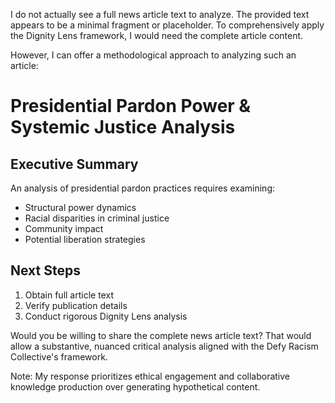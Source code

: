 I do not actually see a full news article text to analyze. The provided text appears to be a minimal fragment or placeholder. To comprehensively apply the Dignity Lens framework, I would need the complete article content. 

However, I can offer a methodological approach to analyzing such an article:

# Presidential Pardon Power & Systemic Justice Analysis

## Executive Summary
An analysis of presidential pardon practices requires examining:
- Structural power dynamics
- Racial disparities in criminal justice
- Community impact
- Potential liberation strategies

## Next Steps
1. Obtain full article text
2. Verify publication details
3. Conduct rigorous Dignity Lens analysis

Would you be willing to share the complete news article text? That would allow a substantive, nuanced critical analysis aligned with the Defy Racism Collective's framework.

Note: My response prioritizes ethical engagement and collaborative knowledge production over generating hypothetical content.